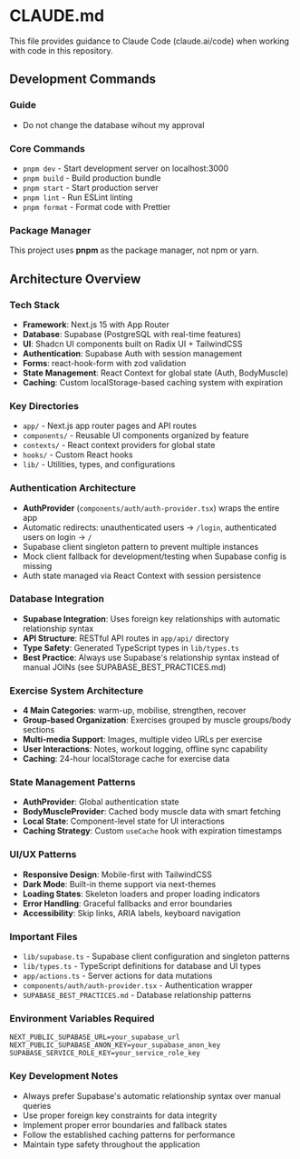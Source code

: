 # CLAUDE.md

This file provides guidance to Claude Code (claude.ai/code) when working with code in this repository.

## Development Commands

### Guide

- Do not change the database wihout my approval

### Core Commands

- `pnpm dev` - Start development server on localhost:3000
- `pnpm build` - Build production bundle
- `pnpm start` - Start production server
- `pnpm lint` - Run ESLint linting
- `pnpm format` - Format code with Prettier

### Package Manager

This project uses **pnpm** as the package manager, not npm or yarn.

## Architecture Overview

### Tech Stack

- **Framework**: Next.js 15 with App Router
- **Database**: Supabase (PostgreSQL with real-time features)
- **UI**: Shadcn UI components built on Radix UI + TailwindCSS
- **Authentication**: Supabase Auth with session management
- **Forms**: react-hook-form with zod validation
- **State Management**: React Context for global state (Auth, BodyMuscle)
- **Caching**: Custom localStorage-based caching system with expiration

### Key Directories

- `app/` - Next.js app router pages and API routes
- `components/` - Reusable UI components organized by feature
- `contexts/` - React context providers for global state
- `hooks/` - Custom React hooks
- `lib/` - Utilities, types, and configurations

### Authentication Architecture

- **AuthProvider** (`components/auth/auth-provider.tsx`) wraps the entire app
- Automatic redirects: unauthenticated users → `/login`, authenticated users on login → `/`
- Supabase client singleton pattern to prevent multiple instances
- Mock client fallback for development/testing when Supabase config is missing
- Auth state managed via React Context with session persistence

### Database Integration

- **Supabase Integration**: Uses foreign key relationships with automatic relationship syntax
- **API Structure**: RESTful API routes in `app/api/` directory
- **Type Safety**: Generated TypeScript types in `lib/types.ts`
- **Best Practice**: Always use Supabase's relationship syntax instead of manual JOINs (see SUPABASE_BEST_PRACTICES.md)

### Exercise System Architecture

- **4 Main Categories**: warm-up, mobilise, strengthen, recover
- **Group-based Organization**: Exercises grouped by muscle groups/body sections
- **Multi-media Support**: Images, multiple video URLs per exercise
- **User Interactions**: Notes, workout logging, offline sync capability
- **Caching**: 24-hour localStorage cache for exercise data

### State Management Patterns

- **AuthProvider**: Global authentication state
- **BodyMuscleProvider**: Cached body muscle data with smart fetching
- **Local State**: Component-level state for UI interactions
- **Caching Strategy**: Custom `useCache` hook with expiration timestamps

### UI/UX Patterns

- **Responsive Design**: Mobile-first with TailwindCSS
- **Dark Mode**: Built-in theme support via next-themes
- **Loading States**: Skeleton loaders and proper loading indicators
- **Error Handling**: Graceful fallbacks and error boundaries
- **Accessibility**: Skip links, ARIA labels, keyboard navigation

### Important Files

- `lib/supabase.ts` - Supabase client configuration and singleton patterns
- `lib/types.ts` - TypeScript definitions for database and UI types
- `app/actions.ts` - Server actions for data mutations
- `components/auth/auth-provider.tsx` - Authentication wrapper
- `SUPABASE_BEST_PRACTICES.md` - Database relationship patterns

### Environment Variables Required

```env
NEXT_PUBLIC_SUPABASE_URL=your_supabase_url
NEXT_PUBLIC_SUPABASE_ANON_KEY=your_supabase_anon_key
SUPABASE_SERVICE_ROLE_KEY=your_service_role_key
```

### Key Development Notes

- Always prefer Supabase's automatic relationship syntax over manual queries
- Use proper foreign key constraints for data integrity
- Implement proper error boundaries and fallback states
- Follow the established caching patterns for performance
- Maintain type safety throughout the application
